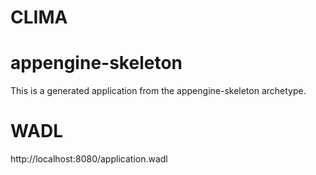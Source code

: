 CLIMA
=============================

appengine-skeleton
=============================

This is a generated application from the appengine-skeleton archetype.

WADL
=============================
http://localhost:8080/application.wadl
